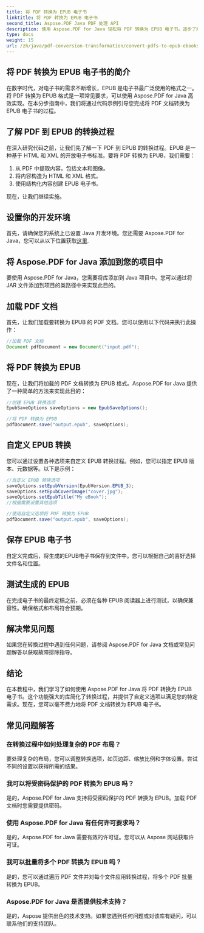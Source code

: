 ```yaml
---
title: 将 PDF 转换为 EPUB 电子书
linktitle: 将 PDF 转换为 EPUB 电子书
second_title: Aspose.PDF Java PDF 处理 API
description: 使用 Aspose.PDF for Java 轻松将 PDF 转换为 EPUB 电子书。逐步了解 PDF 到 EPUB 的转换和常见问题解答。
type: docs
weight: 15
url: /zh/java/pdf-conversion-transformation/convert-pdfs-to-epub-ebooks/
---
```


## 将 PDF 转换为 EPUB 电子书的简介

在数字时代，对电子书的需求不断增长，EPUB 是电子书最广泛使用的格式之一。将 PDF 转换为 EPUB 格式是一项常见要求，可以使用 Aspose.PDF for Java 高效实现。在本分步指南中，我们将通过代码示例引导您完成将 PDF 文档转换为 EPUB 电子书的过程。

## 了解 PDF 到 EPUB 的转换过程

在深入研究代码之前，让我们先了解一下 PDF 到 EPUB 的转换过程。EPUB 是一种基于 HTML 和 XML 的开放电子书标准。要将 PDF 转换为 EPUB，我们需要：

1. 从 PDF 中提取内容，包括文本和图像。
2. 将内容构造为 HTML 和 XML 格式。
3. 使用结构化内容创建 EPUB 电子书。

现在，让我们继续实施。

## 设置你的开发环境

首先，请确保您的系统上已设置 Java 开发环境。您还需要 Aspose.PDF for Java，您可以从以下位置获取[这里](https://releases.aspose.com/pdf/java/).

## 将 Aspose.PDF for Java 添加到您的项目中

要使用 Aspose.PDF for Java，您需要将库添加到 Java 项目中。您可以通过将 JAR 文件添加到项目的类路径中来实现此目的。

## 加载 PDF 文档

首先，让我们加载要转换为 EPUB 的 PDF 文档。您可以使用以下代码来执行此操作：

```java
//加载 PDF 文档
Document pdfDocument = new Document("input.pdf");
```

## 将 PDF 转换为 EPUB

现在，让我们将加载的 PDF 文档转换为 EPUB 格式。Aspose.PDF for Java 提供了一种简单的方法来实现此目的：

```java
//创建 EPUB 转换选项
EpubSaveOptions saveOptions = new EpubSaveOptions();

//将 PDF 转换为 EPUB
pdfDocument.save("output.epub", saveOptions);
```

## 自定义 EPUB 转换

您可以通过设置各种选项来自定义 EPUB 转换过程。例如，您可以指定 EPUB 版本、元数据等。以下是示例：

```java
//自定义 EPUB 转换选项
saveOptions.setEpubVersion(EpubVersion.EPUB_3);
saveOptions.setEpubCoverImage("cover.jpg");
saveOptions.setEpubTitle("My eBook");
//根据需要设置其他选项

//使用自定义选项将 PDF 转换为 EPUB
pdfDocument.save("output.epub", saveOptions);
```

## 保存 EPUB 电子书

自定义完成后，将生成的EPUB电子书保存到文件中。您可以根据自己的喜好选择文件名和位置。

## 测试生成的 EPUB

在完成电子书的最终定稿之前，必须在各种 EPUB 阅读器上进行测试，以确保兼容性。确保格式和布局符合预期。

## 解决常见问题

如果您在转换过程中遇到任何问题，请参阅 Aspose.PDF for Java 文档或常见问题解答以获取故障排除指导。

## 结论

在本教程中，我们学习了如何使用 Aspose.PDF for Java 将 PDF 转换为 EPUB 电子书。这个功能强大的库简化了转换过程，并提供了自定义选项以满足您的特定需求。现在，您可以毫不费力地将 PDF 文档转换为 EPUB 电子书。

## 常见问题解答

### 在转换过程中如何处理复杂的 PDF 布局？

要处理复杂的布局，您可以调整转换选项，如页边距、缩放比例和字体设置。尝试不同的设置以获得所需的结果。

### 我可以将受密码保护的 PDF 转换为 EPUB 吗？

是的，Aspose.PDF for Java 支持将受密码保护的 PDF 转换为 EPUB。加载 PDF 文档时您需要提供密码。

### 使用 Aspose.PDF for Java 有任何许可要求吗？

是的，Aspose.PDF for Java 需要有效的许可证。您可以从 Aspose 网站获取许可证。

### 我可以批量将多个 PDF 转换为 EPUB 吗？

是的，您可以通过遍历 PDF 文件并对每个文件应用转换过程，将多个 PDF 批量转换为 EPUB。

### Aspose.PDF for Java 是否提供技术支持？

是的，Aspose 提供出色的技术支持。如果您遇到任何问题或对该库有疑问，可以联系他们的支持团队。